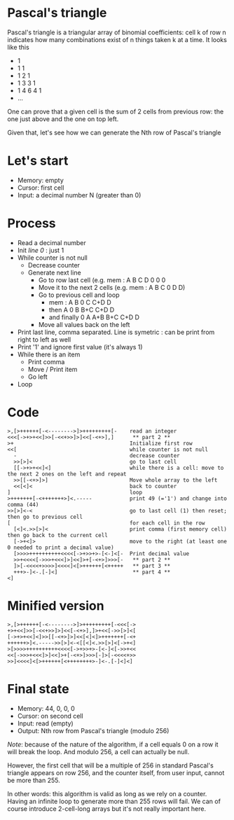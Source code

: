 # Pascal's triangle

Pascal's triangle is a triangular array of binomial coefficients: cell k of row n indicates how many combinations exist of n things taken k at a time. It looks like this
* 1
* 1 1
* 1 2 1
* 1 3 3 1
* 1 4 6 4 1
* ...

One can prove that a given cell  is the sum of 2 cells from previous row: the one just above and the one on top left.

Given that, let's see how we can generate the Nth row of Pascal's triangle

# Let's start

* Memory: empty 
* Cursor: first cell
* Input: a decimal number N (greater than 0)

# Process

* Read a decimal number
* Init _line 0_ : just 1
* While counter is not null
  * Decrease counter
  * Generate next line
    * Go to row last cell (e.g. mem : A B C D 0 0 0 
    * Move it to the next 2 cells (e.g. mem : A B C 0 D D)
    * Go to previous cell and loop 
      * mem : A B 0 C C+D D
      * then A 0 B B+C C+D D
      * and finally 0 A A+B B+C C+D D
    * Move all values back on the left
* Print last line, comma separated. Line is symetric : can be print from right to left as well
* Print '1' and ignore first value (it's always 1)
* While there is an item
  * Print comma
  * Move / Print item
  * Go left
* Loop

# Code
```
>,[>++++++[-<-------->]>+++++++++[-    read an integer 
<<<[->+>+<<]>>[-<<+>>]>]<<[-<+>],]      ** part 2 **
>+                                     Initialize first row
<<[                                    while counter is not null
  -                                    decrease counter
  >>[>]<                               go to last cell
  [[->+>+<<]<]                         while there is a cell: move to the next 2 ones on the left and repeat
  >>[[-<+>]>]                          Move whole array to the left
  <<[<]<                               back to counter
]                                      loop
>+++++++[-<+++++++>]<.-----            print 49 (='1') and change into comma (44)
>>[>]<-<                               go to last cell (1) then reset; then go to previous cell
[                                      for each cell in the row
  [<]<.>>[>]<                          print comma (first memory cell) then go back to the current cell
  [->+<]>                              move to the right (at least one 0 needed to print a decimal value)
  [>>>>++++++++++<<<<[->+>>+>-[<-]<[-  Print decimal value
  >>+<<<<[->>>+<<<]>]<<]>+[-<+>]>>>[-   ** part 2 **
  ]>[-<<<<+>>>>]<<<<]<[>++++++[<+++++   ** part 3 **
  +++>-]<-.[-]<]                        ** part 4 **
<]

```

# Minified version
```
>,[>++++++[-<-------->]>+++++++++[-<<<[->
+>+<<]>>[-<<+>>]>]<<[-<+>],]>+<<[->>[>]<[
[->+>+<<]<]>>[[-<+>]>]<<[<]<]>+++++++[-<+
++++++>]<.----->>[>]<-<[[<]<.>>[>]<[->+<]
>[>>>>++++++++++<<<<[->+>>+>-[<-]<[->>+<<
<<[->>>+<<<]>]<<]>+[-<+>]>>>[-]>[-<<<<+>>
>>]<<<<]<[>++++++[<++++++++>-]<-.[-]<]<]
```

# Final state

* Memory: 44, 0, 0, 0 
* Cursor: on second cell
* Input: read (empty)
* Output: Nth row from Pascal's triangle (modulo 256)

_Note_: because of the nature of the algorithm, if a cell equals 0 on a row it will break the loop. And modulo 256, a cell can actually be null.

However, the first cell that will be a multiple of 256 in standard Pascal's triangle appears on row 256, and the counter itself, from user input, cannot be more than 255.

In other words: this algorithm is valid as long as we rely on a counter. Having an infinite loop to generate more than 255 rows will fail. We can of course introduce 2-cell-long arrays but it's not really important here.

